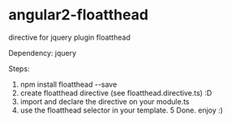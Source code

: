 # angular2-floatthead
directive for jquery plugin floatthead

Dependency: jquery

Steps:

1. npm install floatthead --save
2. create floatthead directive (see floatthead.directive.ts) :D
3. import and declare the directive on your module.ts
4. use the floatthead selector in your template.
5  Done. enjoy :)
